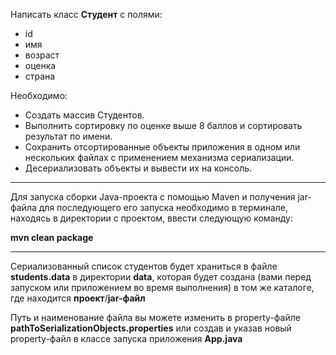 Написать класс **Студент** с полями:
- id
- имя
- возраст
- оценка
- страна

Необходимо: 
- Создать массив Студентов. 
- Выполнить сортировку по оценке выше 8 баллов и сортировать результат по имени. 
- Сохранить отсортированные объекты приложения в одном или нескольких файлах с применением 
механизма сериализации.
- Десериализовать объекты и вывести их на консоль.
---
Для запуска сборки Java-проекта с помощью Maven и получения jar-файла для
последующего его запуска необходимо в терминале, находясь в директории с
проектом, ввести следующую команду:

**mvn clean package**

---
Сериализованный список студентов будет храниться в файле **students.data** в 
директории **data**, которая будет создана (вами перед запуском или приложением 
во время выполнения) в том же каталоге, где находится **проект**/**jar-файл**

Путь и наименование файла вы можете изменить в property-файле 
**pathToSerializationObjects.properties** или создав и указав новый property-файл
в классе запуска приложения **App.java**